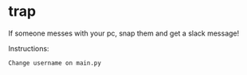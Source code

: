 # trap
If someone messes with your pc, snap them and get a slack message!

Instructions:

	Change username on main.py